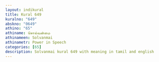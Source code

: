 ```yaml
---
layout: indikural
title: Kural 649
kuralno: "649"
abskno: "0649"
athino: "65"
athiname: சொல்வன்மை
athinameen: Solvanmai
athinametr: Power in Speech
categories: [65]
description: Solvanmai kural 649 with meaning in tamil and english 
---
```


